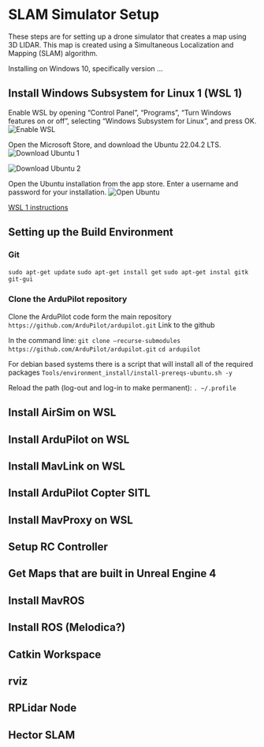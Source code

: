 # SLAM Simulator Setup

These steps are for setting up a drone simulator that creates a map using 3D LIDAR. This map is created using a Simultaneous Localization and Mapping (SLAM) algorithm. 

Installing on Windows 10, specifically version ...

## Install Windows Subsystem for Linux 1 (WSL 1)

Enable WSL by opening “Control Panel”, “Programs”, “Turn Windows features on or off”, selecting “Windows Subsystem for Linux”, and press OK.
![Enable WSL](https://github.com/cjatkin/CAPSTONE_SLAM/assets/66192589/fd11082f-0f32-41d9-93cc-234f2617bf52)


Open the Microsoft Store, and download the Ubuntu 22.04.2 LTS. 
![Download Ubuntu 1](https://github.com/cjatkin/CAPSTONE_SLAM/assets/66192589/7d303c06-b731-4cd9-9474-00e1f2f93ec3)

![Download Ubuntu 2](https://github.com/cjatkin/CAPSTONE_SLAM/assets/66192589/e6f7202a-812e-4870-abbb-5a3708526d03)

Open the Ubuntu installation from the app store. Enter a username and password for your installation. 
![Open Ubuntu](https://github.com/cjatkin/CAPSTONE_SLAM/assets/66192589/48897019-44b9-4cf8-84fa-ca3e6e9b38be)


[WSL 1 instructions](https://learn.microsoft.com/en-us/windows/wsl/install)

## Setting up the Build Environment

### Git

`sudo apt-get update`
`sudo apt-get install get`
`sudo apt-get instal gitk git-gui`

### Clone the ArduPilot repository

Clone the ArduPilot code form the main repository
`https://github.com/ArduPilot/ardupilot.git` Link to the github

In the command line:
`git clone –recurse-submodules https://github.com/ArduPilot/ardupilot.git`
`cd ardupilot`

For debian based systems there is a script that will install all of the required packages
`Tools/environment_install/install-prereqs-ubuntu.sh -y`

Reload the path (log-out and log-in to make permanent):
`. ~/.profile`


## Install AirSim on WSL

## Install ArduPilot on WSL

## Install MavLink on WSL

## Install ArduPilot Copter SITL

## Install MavProxy on WSL

## Setup RC Controller

## Get Maps that are built in Unreal Engine 4

## Install MavROS 

## Install ROS (Melodica?)

## Catkin Workspace

## rviz

## RPLidar Node

## Hector SLAM


